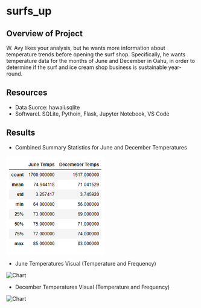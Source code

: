 # surfs_up
## Overview of Project
W. Avy likes your analysis, but he wants more information about temperature trends before opening the surf shop. Specifically, he wants temperature data for the months of June and December in Oahu, in order to determine if the surf and ice cream shop business is sustainable year-round.

## Resources
- Data Suorce: hawaii.sqlite
- SoftwareL SQLite, Pythoin, Flask, Jupyter Notebook, VS Code

## Results
- Combined Summary Statistics for June and December Temperatures

![Chart](/Resources/stats-summary.PNG)

- June Temperatures Visual (Temperature and Frequency)

![Chart](/Resources/june_plot)

- December Temperatures Visual (Temperature and Frequency)

![Chart](/Resources/dec_plot)


